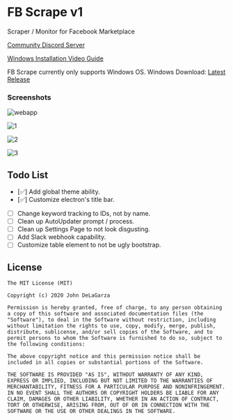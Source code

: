 # FB Scrape v1
Scraper / Monitor for Facebook Marketplace

[Community Discord Server](https://discord.gg/Zv4J9vAuMK)

[Windows Installation Video Guide](https://youtu.be/_8m8pv-_etw)

FB Scrape currently only supports Windows OS.
Windows Download: [Latest Release](https://github.com/johndelagarza/fb-scrape/releases/latest)

### Screenshots

![webapp](https://imgur.com/AnPFTUz.png)

![1](https://imgur.com/Vj7RNqR.png)

![2](https://imgur.com/gGFtuU0.png)

![3](https://imgur.com/ecVkRIv.png)

## Todo List
- [✅] Add global theme ability.
- [✅] Customize electron's title bar.
- [ ] Change keyword tracking to IDs, not by name.
- [ ] Clean up AutoUpdater prompt / process. 
- [ ] Clean up Settings Page to not look disgusting.
- [ ] Add Slack webhook capability.
- [ ] Customize table element to not be ugly bootstrap. 
 
## License

```
The MIT License (MIT)

Copyright (c) 2020 John DeLaGarza

Permission is hereby granted, free of charge, to any person obtaining a copy of this software and associated documentation files (the "Software"), to deal in the Software without restriction, including without limitation the rights to use, copy, modify, merge, publish, distribute, sublicense, and/or sell copies of the Software, and to permit persons to whom the Software is furnished to do so, subject to the following conditions:

The above copyright notice and this permission notice shall be included in all copies or substantial portions of the Software.

THE SOFTWARE IS PROVIDED "AS IS", WITHOUT WARRANTY OF ANY KIND, EXPRESS OR IMPLIED, INCLUDING BUT NOT LIMITED TO THE WARRANTIES OF MERCHANTABILITY, FITNESS FOR A PARTICULAR PURPOSE AND NONINFRINGEMENT. IN NO EVENT SHALL THE AUTHORS OR COPYRIGHT HOLDERS BE LIABLE FOR ANY CLAIM, DAMAGES OR OTHER LIABILITY, WHETHER IN AN ACTION OF CONTRACT, TORT OR OTHERWISE, ARISING FROM, OUT OF OR IN CONNECTION WITH THE SOFTWARE OR THE USE OR OTHER DEALINGS IN THE SOFTWARE.
```

